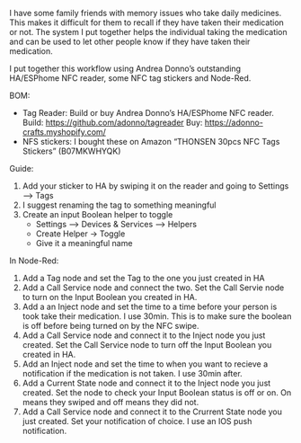 I have some family friends with memory issues who take daily medicines. This makes it difficult for them to recall if they have taken their medication or not. The system I put together helps the individual taking the medication and can be used to let other people know if they have taken their medication.

I put together this workflow using Andrea Donno’s outstanding HA/ESPhome NFC reader, some NFC tag stickers and Node-Red. 

BOM:
 
-	Tag Reader: Build or buy Andrea Donno’s HA/ESPhome NFC reader. Build: https://github.com/adonno/tagreader Buy: https://adonno-crafts.myshopify.com/
-	NFS stickers: I bought these on Amazon “THONSEN 30pcs NFC Tags Stickers” (B07MKWHYQK)


Guide:
1) Add your sticker to HA by swiping it on the reader and going to Settings –> Tags
2) I suggest renaming the tag to something meaningful
3) Create an input Boolean helper to toggle
   - Settings –> Devices & Services –> Helpers
   - Create Helper -> Toggle
   - Give it a meaningful name

In Node-Red:

1) Add a Tag node and set the Tag to the one you just created in HA
2) Add a Call Service node and connect the two. Set the Call Servie node to turn on the Input Boolean you created in HA.
3) Add a an Inject node and set the time to a time before your person is took take their medication. I use 30min. This is to make sure the boolean is off before being turned on by the NFC swipe.
4) Add a Call Service node and connect it to the Inject node you just created. Set the Call Service node to turn off the Input Boolean you created in HA.
5) Add an Inject node and set the time to when you want to recieve a notification if the medication is not taken. I use 30min after.
6) Add a Current State node and connect it to the Inject node you just created. Set the node to check your Input Boolean status is off or on. On means they swiped and off means they did not.
7) Add a Call Service node and connect it to the Crurrent State node you just created. Set your notification of choice. I use an IOS push notification.

